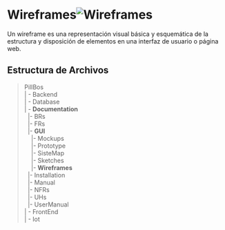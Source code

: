 # Wireframes![Wireframes](https://img.shields.io/badge/Adobe%20XD-470137?style=for-the-badge&logo=Adobe%20XD&logoColor=#FF61F6)

 Un wireframe es una representación visual básica y esquemática de la estructura y disposición de elementos en una interfaz de usuario o página web.
## Estructura de Archivos
>PillBos<br>
>| - Backend <br>
>| - Database<br>
>| - **Documentation**<br>
> &nbsp;&nbsp;|- BRs<br>
> &nbsp;&nbsp;|- FRs<br>
> &nbsp;&nbsp;|- **GUI**<br>
> &nbsp;&nbsp;&nbsp;&nbsp;|- Mockups<br>
> &nbsp;&nbsp;&nbsp;&nbsp;|- Prototype<br>
> &nbsp;&nbsp;&nbsp;&nbsp;|- SisteMap<br>
> &nbsp;&nbsp;&nbsp;&nbsp;|- Sketches<br>
> &nbsp;&nbsp;&nbsp;&nbsp;|- **Wireframes**<br>
> &nbsp;&nbsp;|- Installation<br>
> &nbsp;&nbsp;|- Manual<br>
> &nbsp;&nbsp;|- NFRs<br>
> &nbsp;&nbsp;|- UHs<br>
> &nbsp;&nbsp;|- UserManual<br>
>| - FrontEnd <br>
>| - Iot <br>